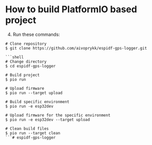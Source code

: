 How to build PlatformIO based project
=====================================

4. Run these commands:

```shell
# Clone repository
$ git clone https://github.com/aivoprykk/espidf-gps-logger.git

```shell
# Change directory
$ cd espidf-gps-logger

# Build project
$ pio run

# Upload firmware
$ pio run --target upload

# Build specific environment
$ pio run -e esp32dev

# Upload firmware for the specific environment
$ pio run -e esp32dev --target upload

# Clean build files
$ pio run --target clean
```# espidf-gps-logger
